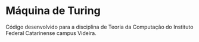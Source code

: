 # Máquina de Turing

Código desenvolvido para a disciplina de Teoria da Computação do Instituto Federal Catarinense campus Videira.

